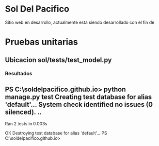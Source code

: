 # Sol Del Pacifico

Sitio web en desarrollo, actualmente esta siendo desarrollado con el fin de 

# Pruebas unitarias

## Ubicacion sol/tests/test_model.py

### Resultados

PS C:\soldelpacifico.github.io> python manage.py test
Creating test database for alias 'default'...
System check identified no issues (0 silenced).
..
----------------------------------------------------------------------
Ran 2 tests in 0.003s

OK
Destroying test database for alias 'default'...
PS C:\soldelpacifico.github.io>
